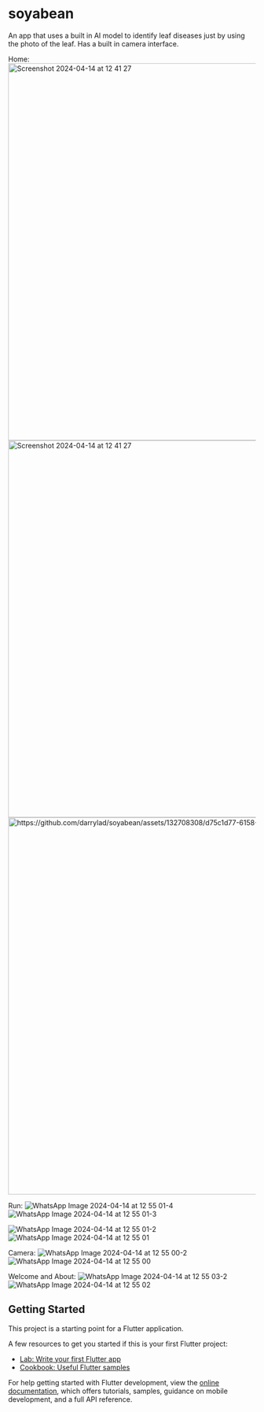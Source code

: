 # soyabean

An app that uses a built in AI model to identify leaf diseases just by using the photo of the leaf. Has a built in camera interface.

Home:
<img width="767" alt="Screenshot 2024-04-14 at 12 41 27" src="https://github.com/darrylad/soyabean/assets/132708308/ae9a2643-6fba-4e0a-a19a-c888646b1e76">  <img width="767" alt="Screenshot 2024-04-14 at 12 41 27" src="https://github.com/darrylad/soyabean/assets/132708308/601a4408-c140-47b3-bb59-f059bf4b3db1">  <img width="767" alt="https://github.com/darrylad/soyabean/assets/132708308/d75c1d77-6158-434d-af0d-49e2f17f5eb6">

Run:
![WhatsApp Image 2024-04-14 at 12 55 01-4](https://github.com/darrylad/soyabean/assets/132708308/ae0ffd7f-15ae-4366-8bdc-a6bd8d005dae)  ![WhatsApp Image 2024-04-14 at 12 55 01-3](https://github.com/darrylad/soyabean/assets/132708308/d53e11aa-cab6-40e1-9444-db89a9d548d5)  

![WhatsApp Image 2024-04-14 at 12 55 01-2](https://github.com/darrylad/soyabean/assets/132708308/2892363f-48f8-4b33-b6e7-14393da9b1a8)  ![WhatsApp Image 2024-04-14 at 12 55 01](https://github.com/darrylad/soyabean/assets/132708308/1e142238-a884-4e76-b506-ef3a3e187232)

Camera:
![WhatsApp Image 2024-04-14 at 12 55 00-2](https://github.com/darrylad/soyabean/assets/132708308/4796a420-fefd-4bcf-b6dd-8928917f2d0a)  ![WhatsApp Image 2024-04-14 at 12 55 00](https://github.com/darrylad/soyabean/assets/132708308/5cee8faf-3ac6-4591-9a5d-1b7f23dd9f35)

Welcome and About:
![WhatsApp Image 2024-04-14 at 12 55 03-2](https://github.com/darrylad/soyabean/assets/132708308/ba7d51d8-73a8-41e0-8d7a-d342e7dbad82)  ![WhatsApp Image 2024-04-14 at 12 55 02](https://github.com/darrylad/soyabean/assets/132708308/f42ac9e6-ed57-40c1-8d26-7e90cdfebb4c)



## Getting Started

This project is a starting point for a Flutter application.

A few resources to get you started if this is your first Flutter project:

- [Lab: Write your first Flutter app](https://docs.flutter.dev/get-started/codelab)
- [Cookbook: Useful Flutter samples](https://docs.flutter.dev/cookbook)

For help getting started with Flutter development, view the
[online documentation](https://docs.flutter.dev/), which offers tutorials,
samples, guidance on mobile development, and a full API reference.
